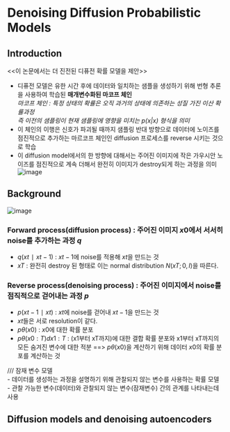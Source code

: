 # Denoising Diffusion Probabilistic Models  
## Introduction  
<<이 논문에서는 더 진전된 디퓨전 확률 모델을 제안>>   
- 디퓨전 모델은 유한 시간 후에 데이터와 일치하는 샘플을 생성하기 위해 번형 추론을 사용하여 학습된 __매개변수화된 마코프 체인__  
   *마코프 체인 : 특정 상태의 확률은 오직 과거의 상태에 의존하는 성질 가진 이산 확률과정*  
                  *즉 이전의 샘플링이 현재 샘플링에 영향을 미치는 $p(x|x)$ 형식을 의미*  
- 이 체인의 이행은 신호가 파괴될 때까지 샘플링 반대 방향으로 데이터에 노이즈를 점진적으로 추가하는 마르코프 체인인 diffusion 프로세스를 reverse 시키는 것으로 학습
- 이 diffusion model에서의 한 방향에 대해서는 주어진 이미지에 작은 가우시안 노이즈를 점진적으로 계속 더해서 완전히 이미지가 destroy되게 하는 과정을 의미  
 ![image](https://github.com/MINJEONG-L/Denoising-Diffusion-Probabilistic-Models/assets/82145878/879e7747-522d-42fa-b1ef-6b9fb9e38599)  
 
## Background  
![image](https://github.com/MINJEONG-L/Denoising-Diffusion-Probabilistic-Models/assets/82145878/e70db500-6f68-407c-9053-d6c9c407aa7d)
### Forward process(diffusion process) : 주어진 이미지 $x0$에서 서서히 noise를 추가하는 과정 $q$   
- $q(xt∣xt−1)$ : $xt−1$에 noise를 적용해 $xt$을 만드는 것
-  $xT$ : 완전히 destroy 된 형태로 이는 normal distribution $N(xT;0,I)$을 따른다.
### Reverse process(denoising process) : 주어진 이미지에서 noise를 점직적으로 걷어내는 과정 $p$  
- $p(xt-1∣xt)$ : $xt$에 noise를 걷어내 $xt-1$을 만드는 것
- $xt$들은 서로 resolution이 같다.  
- $pθ(x0)$ : $x0$에 대한 확률 분포  
- $pθ(x0:T)dx1:T$ : (x1부터 xT까지)에 대한 결합 확률 분포와 x1부터 xT까지의 모든 숨겨진 변수에 대한 적분 ==> $pθ(x0)$을 계산하기 위해 데이터 $x0$의 확률 분포를 계산하는 것

/// 잠재 변수 모델  
    - 데이터를 생성하는 과정을 설명하기 위해 관찰되지 않는 변수를 사용하는 확률 모델  
    - 관찰 가능한 변수(데이터)와 관찰되지 않는 변수(잠재변수) 간의 관계를 나타내는데 사용
## Diffusion models and denoising autoencoders  


